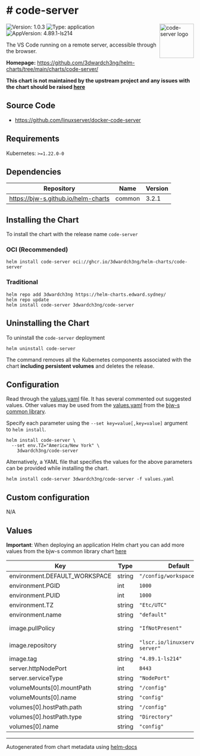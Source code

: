 # # code-server

<img src="https://www.svgrepo.com/download/303535/visual-studio-code-logo.svg" align="right" width="92" alt="code-server logo">

![Version: 1.0.3](https://img.shields.io/badge/Version-1.0.3-informational?style=flat)
![Type: application](https://img.shields.io/badge/Type-application-informational?style=flat)
![AppVersion: 4.89.1-ls214](https://img.shields.io/badge/AppVersion-4.89.1--ls214-informational?style=flat)

The VS Code running on a remote server, accessible through the browser.

**Homepage:** <https://github.com/3dwardch3ng/helm-charts/tree/main/charts/code-server/>

**This chart is not maintained by the upstream project and any issues with the chart should be raised
[here](https://helm-charts.edward.sydney//issues/new?assignees=3dwardch3ng&labels=bug&template=bug_report.yaml&name=code-server&version=1.0.3)**

## Source Code

* <https://github.com/linuxserver/docker-code-server>

## Requirements

Kubernetes: `>=1.22.0-0`

## Dependencies

| Repository | Name | Version |
|------------|------|---------|
| <https://bjw-s.github.io/helm-charts> | common | 3.2.1 |

## Installing the Chart

To install the chart with the release name `code-server`

### OCI (Recommended)

```console
helm install code-server oci://ghcr.io/3dwardch3ng/helm-charts/code-server
```

### Traditional

```console
helm repo add 3dwardch3ng https://helm-charts.edward.sydney/
helm repo update
helm install code-server 3dwardch3ng/code-server
```

## Uninstalling the Chart

To uninstall the `code-server` deployment

```console
helm uninstall code-server
```

The command removes all the Kubernetes components associated with the chart **including persistent volumes** and deletes the release.

## Configuration

Read through the [values.yaml](./values.yaml) file. It has several commented out suggested values.
Other values may be used from the [values.yaml](https://github.com/bjw-s/helm-charts/tree/main/charts/library/common/values.yaml) from the [bjw-s common library](https://github.com/bjw-s/helm-charts/tree/main/charts/library/common).

Specify each parameter using the `--set key=value[,key=value]` argument to `helm install`.

```console
helm install code-server \
  --set env.TZ="America/New York" \
    3dwardch3ng/code-server
```

Alternatively, a YAML file that specifies the values for the above parameters can be provided while installing the chart.

```console
helm install code-server 3dwardch3ng/code-server -f values.yaml
```

## Custom configuration

N/A

## Values

**Important**: When deploying an application Helm chart you can add more values from the bjw-s common library chart [here](https://github.com/bjw-s/helm-charts/tree/main/charts/library/common)

| Key | Type | Default | Description |
|-----|------|---------|-------------|
| environment.DEFAULT_WORKSPACE | string | `"/config/workspace"` |  |
| environment.PGID | int | `1000` |  |
| environment.PUID | int | `1000` |  |
| environment.TZ | string | `"Etc/UTC"` |  |
| environment.name | string | `"default"` |  |
| image.pullPolicy | string | `"IfNotPresent"` | image pull policy |
| image.repository | string | `"lscr.io/linuxserver/code-server"` | image repository |
| image.tag | string | `"4.89.1-ls214"` | image tag |
| server.httpNodePort | int | `8443` |  |
| server.serviceType | string | `"NodePort"` |  |
| volumeMounts[0].mountPath | string | `"/config"` |  |
| volumeMounts[0].name | string | `"config"` |  |
| volumes[0].hostPath.path | string | `"/config"` |  |
| volumes[0].hostPath.type | string | `"Directory"` |  |
| volumes[0].name | string | `"config"` |  |

---
Autogenerated from chart metadata using [helm-docs](https://github.com/norwoodj/helm-docs)
